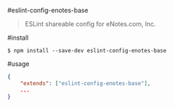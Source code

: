 #eslint-config-enotes-base

> ESLint shareable config for eNotes.com, Inc.

#install

`$ npm install --save-dev eslint-config-enotes-base`


#usage

```json
{
    "extends": ["eslint-config-enotes-base"],
    ...
}
```
